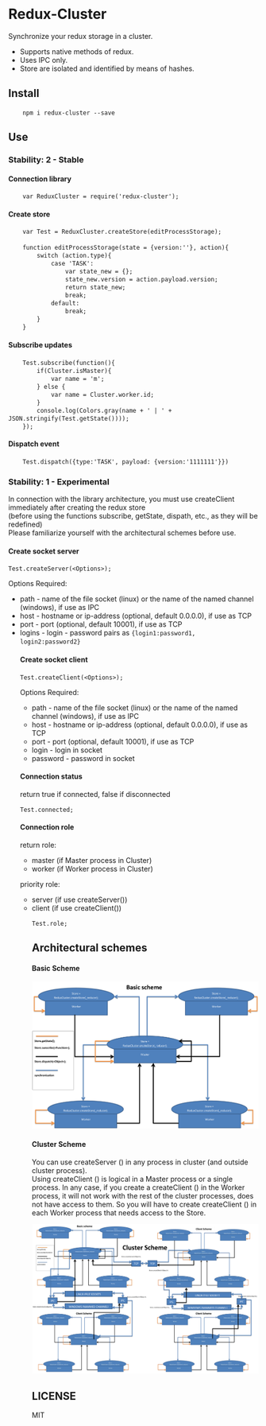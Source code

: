 ﻿﻿
# Redux-Cluster  
Synchronize your redux storage in a cluster.  
  
- Supports native methods of redux.  
- Uses IPC only.  
- Store are isolated and identified by means of hashes.  
  
## Install  
  
```
	npm i redux-cluster --save
```
  
## Use  
  
### Stability: 2 - Stable   
  
#### Connection library  
    
```
	var ReduxCluster = require('redux-cluster');
```
  
#### Create store  
    
```
	var Test = ReduxCluster.createStore(editProcessStorage);
	
	function editProcessStorage(state = {version:''}, action){ 
		switch (action.type){
			case 'TASK':
				var state_new = {};
				state_new.version = action.payload.version;
				return state_new;
				break;
			default:
				break;
		}
	}
```
  
#### Subscribe updates  
   
```
	Test.subscribe(function(){
		if(Cluster.isMaster){
			var name = 'm';
		} else {
			var name = Cluster.worker.id;
		}
		console.log(Colors.gray(name + ' | ' + JSON.stringify(Test.getState())));
	});
```
  
#### Dispatch event  
  
```
	Test.dispatch({type:'TASK', payload: {version:'1111111'}})
```
   
### Stability: 1 - Experimental   
In connection with the library architecture, you must use createClient immediately after creating the redux store  
(before using the functions subscribe, getState, dispath, etc., as they will be redefined)  
Please familiarize yourself with the architectural schemes before use.  
  
#### Create socket server  
  
```
Test.createServer(<Options>);
```
   
Options <Object> Required:  
  
- path <String> - name of the file socket (linux) or the name of the named channel (windows), if use as IPC  
- host <String> - hostname or ip-address (optional, default 0.0.0.0), if use as TCP  
- port <Integer> - port (optional, default 10001), if use as TCP  
- logins <Object> - login - password pairs as `{login1:password1, login2:password2}`  
  
#### Create socket client    

```
Test.createClient(<Options>);
```
  
Options <Object> Required:  
  
- path <String> - name of the file socket (linux) or the name of the named channel (windows), if use as IPC  
- host <String> - hostname or ip-address (optional, default 0.0.0.0), if use as TCP  
- port <Integer> - port (optional, default 10001), if use as TCP  
- login <String> - login in socket  
- password <String> - password in socket  
  
#### Connection status   
return <Boolean> true if connected, false if disconnected  
  
```
Test.connected;
```

#### Connection role  
return <String> role:  

- master (if Master process in Cluster) 
- worker (if Worker process in Cluster)  
  
priority role:  
  
- server (if use createServer(<Object>))  
- client (if use createClient(<Object>))  
  
```
Test.role;
```

## Architectural schemes  


#### Basic Scheme  
  
![BasicScheme](https://github.com/siarheidudko/redux-cluster/raw/master/img/BasicScheme.png)  
  
#### Cluster Scheme   
You can use createServer (<Object>) in any process in cluster (and outside cluster process).   
Using createClient (<Object>) is logical in a Master process or a single process. In any case, if you create a createClient (<Onject>) in the Worker process, it will not work with the rest of the cluster processes, does not have access to them. So you will have to create createClient (<Onject>) in each Worker process that needs access to the Store.  
   
![ClusterScheme](https://github.com/siarheidudko/redux-cluster/raw/master/img/ClusterScheme.png)  
  
## LICENSE  
  
MIT  
